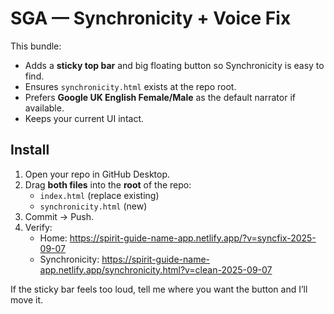 # SGA — Synchronicity + Voice Fix

This bundle:
- Adds a **sticky top bar** and big floating button so Synchronicity is easy to find.
- Ensures `synchronicity.html` exists at the repo root.
- Prefers **Google UK English Female/Male** as the default narrator if available.
- Keeps your current UI intact.

## Install
1) Open your repo in GitHub Desktop.
2) Drag **both files** into the **root** of the repo:
   - `index.html` (replace existing)
   - `synchronicity.html` (new)
3) Commit → Push.
4) Verify:
   - Home: https://spirit-guide-name-app.netlify.app/?v=syncfix-2025-09-07
   - Synchronicity: https://spirit-guide-name-app.netlify.app/synchronicity.html?v=clean-2025-09-07

If the sticky bar feels too loud, tell me where you want the button and I’ll move it.
